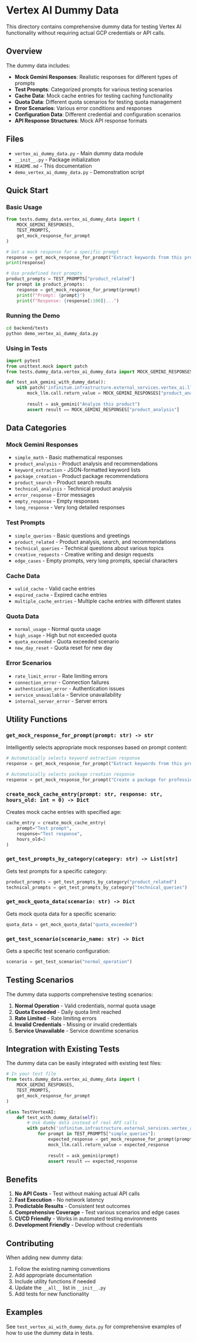 # Vertex AI Dummy Data

This directory contains comprehensive dummy data for testing Vertex AI functionality without requiring actual GCP credentials or API calls.

## Overview

The dummy data includes:
- **Mock Gemini Responses**: Realistic responses for different types of prompts
- **Test Prompts**: Categorized prompts for various testing scenarios
- **Cache Data**: Mock cache entries for testing caching functionality
- **Quota Data**: Different quota scenarios for testing quota management
- **Error Scenarios**: Various error conditions and responses
- **Configuration Data**: Different credential and configuration scenarios
- **API Response Structures**: Mock API response formats

## Files

- `vertex_ai_dummy_data.py` - Main dummy data module
- `__init__.py` - Package initialization
- `README.md` - This documentation
- `demo_vertex_ai_dummy_data.py` - Demonstration script

## Quick Start

### Basic Usage

```python
from tests.dummy_data.vertex_ai_dummy_data import (
    MOCK_GEMINI_RESPONSES,
    TEST_PROMPTS,
    get_mock_response_for_prompt
)

# Get a mock response for a specific prompt
response = get_mock_response_for_prompt("Extract keywords from this product")
print(response)

# Use predefined test prompts
product_prompts = TEST_PROMPTS["product_related"]
for prompt in product_prompts:
    response = get_mock_response_for_prompt(prompt)
    print(f"Prompt: {prompt}")
    print(f"Response: {response[:100]}...")
```

### Running the Demo

```bash
cd backend/tests
python demo_vertex_ai_dummy_data.py
```

### Using in Tests

```python
import pytest
from unittest.mock import patch
from tests.dummy_data.vertex_ai_dummy_data import MOCK_GEMINI_RESPONSES

def test_ask_gemini_with_dummy_data():
    with patch('infinitum.infrastructure.external_services.vertex_ai.llm') as mock_llm:
        mock_llm.call.return_value = MOCK_GEMINI_RESPONSES["product_analysis"]
        
        result = ask_gemini("Analyze this product")
        assert result == MOCK_GEMINI_RESPONSES["product_analysis"]
```

## Data Categories

### Mock Gemini Responses

- `simple_math` - Basic mathematical responses
- `product_analysis` - Product analysis and recommendations
- `keyword_extraction` - JSON-formatted keyword lists
- `package_creation` - Product package recommendations
- `product_search` - Product search results
- `technical_analysis` - Technical product analysis
- `error_response` - Error messages
- `empty_response` - Empty responses
- `long_response` - Very long detailed responses

### Test Prompts

- `simple_queries` - Basic questions and greetings
- `product_related` - Product analysis, search, and recommendations
- `technical_queries` - Technical questions about various topics
- `creative_requests` - Creative writing and design requests
- `edge_cases` - Empty prompts, very long prompts, special characters

### Cache Data

- `valid_cache` - Valid cache entries
- `expired_cache` - Expired cache entries
- `multiple_cache_entries` - Multiple cache entries with different states

### Quota Data

- `normal_usage` - Normal quota usage
- `high_usage` - High but not exceeded quota
- `quota_exceeded` - Quota exceeded scenario
- `new_day_reset` - Quota reset for new day

### Error Scenarios

- `rate_limit_error` - Rate limiting errors
- `connection_error` - Connection failures
- `authentication_error` - Authentication issues
- `service_unavailable` - Service unavailability
- `internal_server_error` - Server errors

## Utility Functions

### `get_mock_response_for_prompt(prompt: str) -> str`

Intelligently selects appropriate mock responses based on prompt content:

```python
# Automatically selects keyword extraction response
response = get_mock_response_for_prompt("Extract keywords from this product")

# Automatically selects package creation response
response = get_mock_response_for_prompt("Create a package for professional equipment")
```

### `create_mock_cache_entry(prompt: str, response: str, hours_old: int = 0) -> Dict`

Creates mock cache entries with specified age:

```python
cache_entry = create_mock_cache_entry(
    prompt="Test prompt",
    response="Test response",
    hours_old=2
)
```

### `get_test_prompts_by_category(category: str) -> List[str]`

Gets test prompts for a specific category:

```python
product_prompts = get_test_prompts_by_category("product_related")
technical_prompts = get_test_prompts_by_category("technical_queries")
```

### `get_mock_quota_data(scenario: str) -> Dict`

Gets mock quota data for a specific scenario:

```python
quota_data = get_mock_quota_data("quota_exceeded")
```

### `get_test_scenario(scenario_name: str) -> Dict`

Gets a specific test scenario configuration:

```python
scenario = get_test_scenario("normal_operation")
```

## Testing Scenarios

The dummy data supports comprehensive testing scenarios:

1. **Normal Operation** - Valid credentials, normal quota usage
2. **Quota Exceeded** - Daily quota limit reached
3. **Rate Limited** - Rate limiting errors
4. **Invalid Credentials** - Missing or invalid credentials
5. **Service Unavailable** - Service downtime scenarios

## Integration with Existing Tests

The dummy data can be easily integrated with existing test files:

```python
# In your test file
from tests.dummy_data.vertex_ai_dummy_data import (
    MOCK_GEMINI_RESPONSES,
    TEST_PROMPTS,
    get_mock_response_for_prompt
)

class TestVertexAI:
    def test_with_dummy_data(self):
        # Use dummy data instead of real API calls
        with patch('infinitum.infrastructure.external_services.vertex_ai.llm') as mock_llm:
            for prompt in TEST_PROMPTS["simple_queries"]:
                expected_response = get_mock_response_for_prompt(prompt)
                mock_llm.call.return_value = expected_response
                
                result = ask_gemini(prompt)
                assert result == expected_response
```

## Benefits

1. **No API Costs** - Test without making actual API calls
2. **Fast Execution** - No network latency
3. **Predictable Results** - Consistent test outcomes
4. **Comprehensive Coverage** - Test various scenarios and edge cases
5. **CI/CD Friendly** - Works in automated testing environments
6. **Development Friendly** - Develop without credentials

## Contributing

When adding new dummy data:

1. Follow the existing naming conventions
2. Add appropriate documentation
3. Include utility functions if needed
4. Update the `__all__` list in `__init__.py`
5. Add tests for new functionality

## Examples

See `test_vertex_ai_with_dummy_data.py` for comprehensive examples of how to use the dummy data in tests. 
